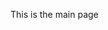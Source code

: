 <html>
  <title>The index.html page</title>
  <head>
    <meta name='zd-site-verification' content='a6jqm91euncwdvvog56o'/>
  </head>
  <body>
    <p>This is the main page</p>
  </body>
</html>
